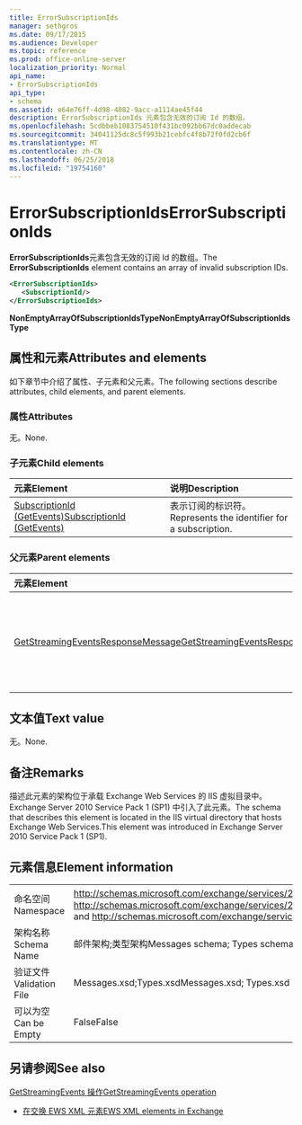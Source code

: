 ```yaml
---
title: ErrorSubscriptionIds
manager: sethgros
ms.date: 09/17/2015
ms.audience: Developer
ms.topic: reference
ms.prod: office-online-server
localization_priority: Normal
api_name:
- ErrorSubscriptionIds
api_type:
- schema
ms.assetid: e64e76ff-4d98-4082-9acc-a1114ae45f44
description: ErrorSubscriptionIds 元素包含无效的订阅 Id 的数组。
ms.openlocfilehash: 5cdbbeb1083754510f431bc092bb67dc0addecab
ms.sourcegitcommit: 34041125dc8c5f993b21cebfc4f8b72f0fd2cb6f
ms.translationtype: MT
ms.contentlocale: zh-CN
ms.lasthandoff: 06/25/2018
ms.locfileid: "19754160"
---
```

# <a name="errorsubscriptionids"></a><span data-ttu-id="b0d35-103">ErrorSubscriptionIds</span><span class="sxs-lookup"><span data-stu-id="b0d35-103">ErrorSubscriptionIds</span></span>

<span data-ttu-id="b0d35-104">**ErrorSubscriptionIds**元素包含无效的订阅 Id 的数组。</span><span class="sxs-lookup"><span data-stu-id="b0d35-104">The **ErrorSubscriptionIds** element contains an array of invalid subscription IDs.</span></span> 
  
```xml
<ErrorSubscriptionIds>
   <SubscriptionId/>
</ErrorSubscriptionIds>
```

 <span data-ttu-id="b0d35-105">**NonEmptyArrayOfSubscriptionIdsType**</span><span class="sxs-lookup"><span data-stu-id="b0d35-105">**NonEmptyArrayOfSubscriptionIdsType**</span></span>
## <a name="attributes-and-elements"></a><span data-ttu-id="b0d35-106">属性和元素</span><span class="sxs-lookup"><span data-stu-id="b0d35-106">Attributes and elements</span></span>

<span data-ttu-id="b0d35-107">如下章节中介绍了属性、子元素和父元素。</span><span class="sxs-lookup"><span data-stu-id="b0d35-107">The following sections describe attributes, child elements, and parent elements.</span></span>
  
### <a name="attributes"></a><span data-ttu-id="b0d35-108">属性</span><span class="sxs-lookup"><span data-stu-id="b0d35-108">Attributes</span></span>

<span data-ttu-id="b0d35-109">无。</span><span class="sxs-lookup"><span data-stu-id="b0d35-109">None.</span></span>
  
### <a name="child-elements"></a><span data-ttu-id="b0d35-110">子元素</span><span class="sxs-lookup"><span data-stu-id="b0d35-110">Child elements</span></span>

|<span data-ttu-id="b0d35-111">**元素**</span><span class="sxs-lookup"><span data-stu-id="b0d35-111">**Element**</span></span>|<span data-ttu-id="b0d35-112">**说明**</span><span class="sxs-lookup"><span data-stu-id="b0d35-112">**Description**</span></span>|
|:-----|:-----|
|[<span data-ttu-id="b0d35-113">SubscriptionId (GetEvents)</span><span class="sxs-lookup"><span data-stu-id="b0d35-113">SubscriptionId (GetEvents)</span></span>](subscriptionid-getevents.md) <br/> |<span data-ttu-id="b0d35-114">表示订阅的标识符。</span><span class="sxs-lookup"><span data-stu-id="b0d35-114">Represents the identifier for a subscription.</span></span>  <br/> |
   
### <a name="parent-elements"></a><span data-ttu-id="b0d35-115">父元素</span><span class="sxs-lookup"><span data-stu-id="b0d35-115">Parent elements</span></span>

|<span data-ttu-id="b0d35-116">**元素**</span><span class="sxs-lookup"><span data-stu-id="b0d35-116">**Element**</span></span>|<span data-ttu-id="b0d35-117">**说明**</span><span class="sxs-lookup"><span data-stu-id="b0d35-117">**Description**</span></span>|
|:-----|:-----|
|[<span data-ttu-id="b0d35-118">GetStreamingEventsResponseMessage</span><span class="sxs-lookup"><span data-stu-id="b0d35-118">GetStreamingEventsResponseMessage</span></span>](getstreamingeventsresponsemessage.md) <br/> |<span data-ttu-id="b0d35-119">包含状态和的单个结果[GetStreamingEvents 操作](getstreamingevents-operation.md)请求。</span><span class="sxs-lookup"><span data-stu-id="b0d35-119">Contains the status and result of a single [GetStreamingEvents operation](getstreamingevents-operation.md) request.</span></span>  <br/> |
   
## <a name="text-value"></a><span data-ttu-id="b0d35-120">文本值</span><span class="sxs-lookup"><span data-stu-id="b0d35-120">Text value</span></span>

<span data-ttu-id="b0d35-121">无。</span><span class="sxs-lookup"><span data-stu-id="b0d35-121">None.</span></span>
  
## <a name="remarks"></a><span data-ttu-id="b0d35-122">备注</span><span class="sxs-lookup"><span data-stu-id="b0d35-122">Remarks</span></span>

<span data-ttu-id="b0d35-123">描述此元素的架构位于承载 Exchange Web Services 的 IIS 虚拟目录中。Exchange Server 2010 Service Pack 1 (SP1) 中引入了此元素。</span><span class="sxs-lookup"><span data-stu-id="b0d35-123">The schema that describes this element is located in the IIS virtual directory that hosts Exchange Web Services.This element was introduced in Exchange Server 2010 Service Pack 1 (SP1).</span></span>
  
## <a name="element-information"></a><span data-ttu-id="b0d35-124">元素信息</span><span class="sxs-lookup"><span data-stu-id="b0d35-124">Element information</span></span>

|||
|:-----|:-----|
|<span data-ttu-id="b0d35-125">命名空间</span><span class="sxs-lookup"><span data-stu-id="b0d35-125">Namespace</span></span>  <br/> |<span data-ttu-id="b0d35-126">http://schemas.microsoft.com/exchange/services/2006/messages 和 http://schemas.microsoft.com/exchange/services/2006/types</span><span class="sxs-lookup"><span data-stu-id="b0d35-126">http://schemas.microsoft.com/exchange/services/2006/messages and http://schemas.microsoft.com/exchange/services/2006/types</span></span>  <br/> |
|<span data-ttu-id="b0d35-127">架构名称</span><span class="sxs-lookup"><span data-stu-id="b0d35-127">Schema Name</span></span>  <br/> |<span data-ttu-id="b0d35-128">邮件架构;类型架构</span><span class="sxs-lookup"><span data-stu-id="b0d35-128">Messages schema; Types schema</span></span>  <br/> |
|<span data-ttu-id="b0d35-129">验证文件</span><span class="sxs-lookup"><span data-stu-id="b0d35-129">Validation File</span></span>  <br/> |<span data-ttu-id="b0d35-130">Messages.xsd;Types.xsd</span><span class="sxs-lookup"><span data-stu-id="b0d35-130">Messages.xsd; Types.xsd</span></span>  <br/> |
|<span data-ttu-id="b0d35-131">可以为空</span><span class="sxs-lookup"><span data-stu-id="b0d35-131">Can be Empty</span></span>  <br/> |<span data-ttu-id="b0d35-132">False</span><span class="sxs-lookup"><span data-stu-id="b0d35-132">False</span></span>  <br/> |
   
## <a name="see-also"></a><span data-ttu-id="b0d35-133">另请参阅</span><span class="sxs-lookup"><span data-stu-id="b0d35-133">See also</span></span>



[<span data-ttu-id="b0d35-134">GetStreamingEvents 操作</span><span class="sxs-lookup"><span data-stu-id="b0d35-134">GetStreamingEvents operation</span></span>](getstreamingevents-operation.md)


- [<span data-ttu-id="b0d35-135">在交换 EWS XML 元素</span><span class="sxs-lookup"><span data-stu-id="b0d35-135">EWS XML elements in Exchange</span></span>](ews-xml-elements-in-exchange.md)

